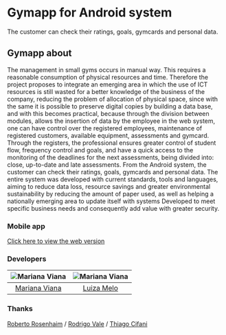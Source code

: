 # Gymapp for Android system
The customer can check their ratings, goals, gymcards and personal data.

## Gymapp about

The  management in small gyms occurs in manual way. This requires a reasonable consumption of physical resources and time. Therefore the project proposes to integrate an emerging area in which the use of ICT resources is still wasted for a better knowledge of the business of the company, reducing the problem of allocation of physical space, since with the same it is possible to preserve digital copies by building a data base, and with this becomes practical, because through the division between modules, allows the insertion of data by the employee in the web system, one can have control over the registered employees, maintenance of registered customers, available equipment, assessments and gymcard. Through the registers, the professional ensures greater control of student flow, frequency control and goals, and have a quick access to the monitoring of the deadlines for the next assessments, being divided into: close, up-to-date and late assessments. From the Android system, the customer can check their ratings, goals, gymcards and personal data. The entire system was developed with current standards, tools and languages, aiming to reduce data loss, resource savings and greater environmental sustainability by reducing the amount of paper used, as well as helping a nationally emerging area to update itself with systems Developed to meet specific business needs and consequently add value with greater security.

### Mobile app
[Click here to view the web version](https://github.com/marianaviana/Gymapp)

### Developers
![Mariana Viana](https://avatars3.githubusercontent.com/u/5909738?s=117&v=4)| ![Mariana Viana](https://avatars0.githubusercontent.com/u/26289799?s=117&v=4)
:------------: | :------------:
[Mariana Viana](http://github.com/marianaviana) | [Luiza Melo](http://github.com/meloluiza)

### Thanks
[Roberto Rosenhaim](http://buscatextual.cnpq.br/buscatextual/visualizacv.do?id=K4658390P4) / [Rodrigo Vale](http://buscatextual.cnpq.br/buscatextual/visualizacv.do?id=K4779035E5) / [Thiago Cifani](http://github.com/thiagocifani)
